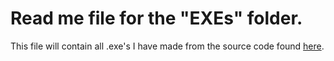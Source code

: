 # Read me file for the "EXEs" folder.

This file will contain all .exe's I have made from the source code found [here](https://github.com/BravoTango-7274/EXEs/tree/main/BravoTango-7274's_stuff/Source_code).
